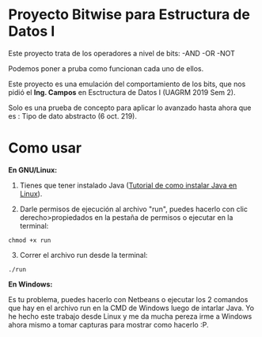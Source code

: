 # Proyecto Bitwise para Estructura de Datos I

Este proyecto trata de los operadores a nivel de bits:
-AND
-OR
-NOT

Podemos poner a pruba como funcionan cada uno de ellos.


Este proyecto es una emulación del comportamiento de los bits, que nos pidió el **Ing. Campos** en Esctructura de Datos I (UAGRM 2019 Sem 2). 

Solo es una prueba de concepto para aplicar lo avanzado hasta ahora que es : Tipo de dato abstracto (6 oct. 219).



# Como usar

**En GNU/Linux:**

1. Tienes que tener instalado Java ([Tutorial de como instalar Java en Linux](https://ney.one/informatica-mis-primeros-pasos-en-java/)).

2. Darle permisos de ejecución al archivo "run", puedes hacerlo con clic derecho>propiedados en la pestaña de permisos o ejecutar en la terminal:

`chmod +x run`

3. Correr el archivo run desde la terminal:

`./run` 

**En Windows:**

Es tu problema, puedes hacerlo con Netbeans o ejecutar los 2 comandos que hay en el archivo run en la CMD de Windows luego de intarlar Java. Yo he hecho este trabajo desde Linux y me da mucha pereza irme a Windows ahora mismo a tomar capturas para mostrar como hacerlo :P.
